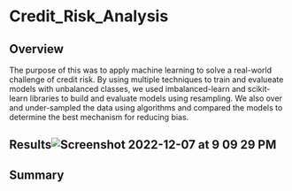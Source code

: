 # Credit_Risk_Analysis

## Overview

The purpose of this was to apply machine learning to solve a real-world challenge of credit risk. By using multiple techniques to train and evalueate models with unbalanced classes, we used imbalanced-learn and scikit-learn libraries to build and evaluate models using resampling. We also over and under-sampled the data using algorithms and compared the models to determine the best mechanism for reducing bias. 

## Results![Screenshot 2022-12-07 at 9 09 29 PM](https://user-images.githubusercontent.com/108203009/206339235-1bfea121-896e-40ba-aaa3-46842807ef4a.png)


## Summary
